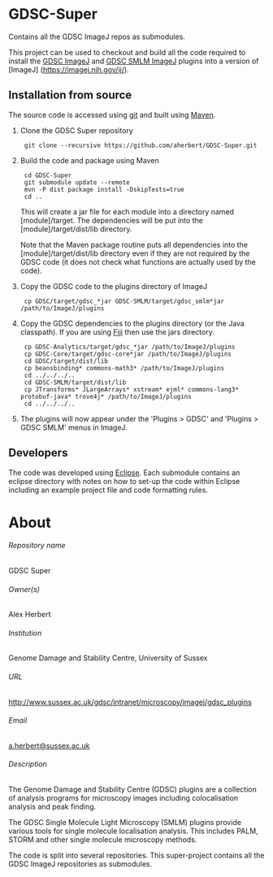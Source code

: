 GDSC-Super
==========

Contains all the GDSC ImageJ repos as submodules.

This project can be used to checkout and build all the code required to install
the [GDSC ImageJ](https://github.com/aherbert/GDSC) and [GDSC SMLM 
ImageJ](https://github.com/aherbert/GDSC-SMLM) plugins into a version of [ImageJ]
(https://imagej.nih.gov/ij/).

Installation from source
------------------------

The source code is accessed using [git](https://git-scm.com/) and built using [Maven](https://maven.apache.org/). 

1. Clone the GDSC Super repository

        git clone --recursive https://github.com/aherbert/GDSC-Super.git

2. Build the code and package using Maven

        cd GDSC-Super
        git submodule update --remote
        mvn -P dist package install -DskipTests=true
        cd ..
    
    This will create a jar file for each module into a directory named 
    [module]/target. The dependencies will be put into the [module]/target/dist/lib
    directory. 
    
    Note that the Maven package routine puts all dependencies into the 
    [module]/target/dist/lib directory even if they are not required by the GDSC
    code (it does not check what functions are actually used by the code).
    
3. Copy the GDSC code to the plugins directory of ImageJ

        cp GDSC/target/gdsc_*jar GDSC-SMLM/target/gdsc_smlm*jar /path/to/ImageJ/plugins

4. Copy the GDSC dependencies to the plugins directory (or the Java classpath). 
    If you are using [Fiji](http://fiji.sc/) then use the jars directory.

        cp GDSC-Analytics/target/gdsc_*jar /path/to/ImageJ/plugins
        cp GDSC-Core/target/gdsc-core*jar /path/to/ImageJ/plugins
        cd GDSC/target/dist/lib
        cp beansbinding* commons-math3* /path/to/ImageJ/plugins
        cd ../../../..
        cd GDSC-SMLM/target/dist/lib
        cp JTransforms* JLargeArrays* xstream* ejml* commons-lang3* protobuf-java* trove4j* /path/to/ImageJ/plugins
        cd ../../../..
        
5. The plugins will now appear under the 'Plugins > GDSC' and 
'Plugins > GDSC SMLM' menus in ImageJ.

Developers
----------

The code was developed using [Eclipse](https://eclipse.org/ide/). Each submodule
contains an eclipse directory with notes on how to set-up the code within 
Eclipse including an example project file and code formatting rules.

# About #

###### Repository name ######
GDSC Super

###### Owner(s) ######
Alex Herbert

###### Institution ######
Genome Damage and Stability Centre, University of Sussex

###### URL ######
http://www.sussex.ac.uk/gdsc/intranet/microscopy/imagej/gdsc_plugins

###### Email ######
a.herbert@sussex.ac.uk

###### Description ######
The Genome Damage and Stability Centre (GDSC) plugins are a collection of
analysis programs for microscopy images including colocalisation analysis and
peak finding. 

The GDSC Single Molecule Light Microscopy (SMLM) plugins provide various tools
for single molecule localisation analysis. This includes PALM, STORM and other
single molecule microscopy methods. 

The code is split into several repositories. This super-project contains all the
GDSC ImageJ repositories as submodules.
